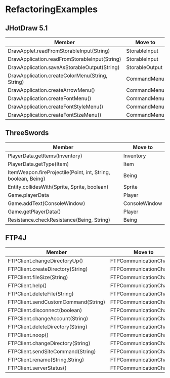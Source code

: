 # RefactoringExamples

## JHotDraw 5.1

| Member                                              | Move to        |
|-----------------------------------------------------|----------------|
| DrawApplet.readFromStorableInput(String)            | StorableInput  |
| DrawApplication.readFromStorableInput(String)       | StorableInput  |
| DrawApplication.saveAsStorableOutput(String)        | StorableOutput |
| DrawApplication.createColorMenu(String, String)     | CommandMenu    |
| DrawApplication.createArrowMenu()                   | CommandMenu    |
| DrawApplication.createFontMenu()                    | CommandMenu    |
| DrawApplication.createFontStyleMenu()               | CommandMenu    |
| DrawApplication.createFontSizeMenu()                | CommandMenu    |

## ThreeSwords

| Member                                                        | Move to       |
|---------------------------------------------------------------|---------------|
| PlayerData.getItems(Inventory)                                | Inventory     |
| PlayerData.getType(Item)                                      | Item          |
| ItemWeapon.fireProjectile(Point, int, String, boolean, Being) | Being         |
| Entity.collidesWith(Sprite, Sprite, boolean)                  | Sprite        |
| Game.playerData                                               | Player        |
| Game.addText(ConsoleWindow)                                   | ConsoleWindow |
| Game.getPlayerData()                                          | Player        |
| Resistance.checkResistance(Being, String)                     | Being         |

## FTP4J
| Member                             | Move to                 |
|------------------------------------|-------------------------|
| FTPClient.changeDirectoryUp()      | FTPCommunicationChannel |
| FTPClient.createDirectory(String)  | FTPCommunicationChannel |
| FTPClient.fileSize(String)         | FTPCommunicationChannel |
| FTPClient.help()                   | FTPCommunicationChannel |
| FTPClient.deleteFile(String)       | FTPCommunicationChannel |
| FTPClient.sendCustomCommand(String)| FTPCommunicationChannel |
| FTPClient.disconnect(boolean)      | FTPCommunicationChannel |
| FTPClient.changeAccount(String)    | FTPCommunicationChannel |
| FTPClient.deleteDirectory(String)  | FTPCommunicationChannel |
| FTPClient.noop()                   | FTPCommunicationChannel |
| FTPClient.changeDirectory(String)  | FTPCommunicationChannel |
| FTPClient.sendSiteCommand(String)  | FTPCommunicationChannel |
| FTPClient.rename(String,String)    | FTPCommunicationChannel |
| FTPClient.serverStatus()           | FTPCommunicationChannel |
